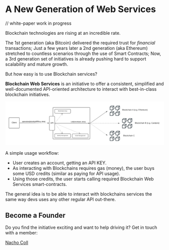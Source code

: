 # A New Generation of Web Services

// white-paper work in progress

Blockchain technologies are rising at an incredible rate.

The 1st generation (aka Bitcoin) delivered the required trust for *financial* transactions; Just a few years later a 2nd generation (aka Ethereum) stretched to countless scenarios through the use of Smart Contracts; Now, a 3rd generation set of initiatives is already pushing hard to support scalability and mature growth.

But how easy is to use Blockchain services?

**Blockchain Web Services** is an initiative to offer a consistent, simplified and well-documented API-oriented architecture to interact with best-in-class blockchain initiatives.

![Blockchain Web Services API](img/API_BlockchainWS.png)

A simple usage workflow:

- User creates an account, getting an API KEY.
- As interacting with Blockchains requires gas (money), the user buys some USD credits (similar as paying for API usage).
- Using those credits, the user starts calling required Blockchain Web Services smart-contracts.

The general idea is to be able to interact with blockchains services the same way devs uses any other regular API out-there.


## Become a Founder

Do you find the initiative exciting and want to help driving it? Get in touch with a member:

[Nacho Coll](https://www.linkedin.com/in/nacho-coll/)
